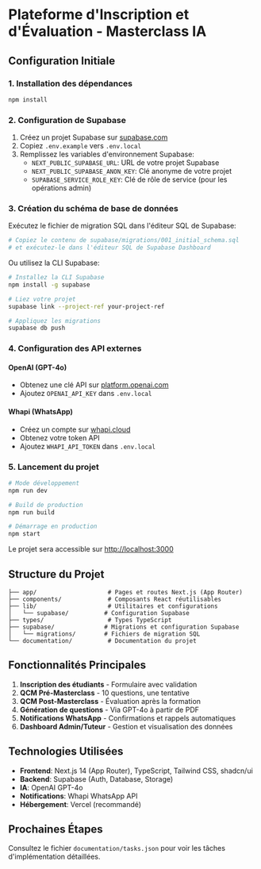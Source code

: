 # Plateforme d'Inscription et d'Évaluation - Masterclass IA

## Configuration Initiale

### 1. Installation des dépendances

```bash
npm install
```

### 2. Configuration de Supabase

1. Créez un projet Supabase sur [supabase.com](https://supabase.com)
2. Copiez `.env.example` vers `.env.local`
3. Remplissez les variables d'environnement Supabase:
   - `NEXT_PUBLIC_SUPABASE_URL`: URL de votre projet Supabase
   - `NEXT_PUBLIC_SUPABASE_ANON_KEY`: Clé anonyme de votre projet
   - `SUPABASE_SERVICE_ROLE_KEY`: Clé de rôle de service (pour les opérations admin)

### 3. Création du schéma de base de données

Exécutez le fichier de migration SQL dans l'éditeur SQL de Supabase:

```bash
# Copiez le contenu de supabase/migrations/001_initial_schema.sql
# et exécutez-le dans l'éditeur SQL de Supabase Dashboard
```

Ou utilisez la CLI Supabase:

```bash
# Installez la CLI Supabase
npm install -g supabase

# Liez votre projet
supabase link --project-ref your-project-ref

# Appliquez les migrations
supabase db push
```

### 4. Configuration des API externes

#### OpenAI (GPT-4o)
- Obtenez une clé API sur [platform.openai.com](https://platform.openai.com)
- Ajoutez `OPENAI_API_KEY` dans `.env.local`

#### Whapi (WhatsApp)
- Créez un compte sur [whapi.cloud](https://whapi.cloud)
- Obtenez votre token API
- Ajoutez `WHAPI_API_TOKEN` dans `.env.local`

### 5. Lancement du projet

```bash
# Mode développement
npm run dev

# Build de production
npm run build

# Démarrage en production
npm start
```

Le projet sera accessible sur [http://localhost:3000](http://localhost:3000)

## Structure du Projet

```
├── app/                    # Pages et routes Next.js (App Router)
├── components/             # Composants React réutilisables
├── lib/                    # Utilitaires et configurations
│   └── supabase/          # Configuration Supabase
├── types/                  # Types TypeScript
├── supabase/              # Migrations et configuration Supabase
│   └── migrations/        # Fichiers de migration SQL
└── documentation/          # Documentation du projet
```

## Fonctionnalités Principales

1. **Inscription des étudiants** - Formulaire avec validation
2. **QCM Pré-Masterclass** - 10 questions, une tentative
3. **QCM Post-Masterclass** - Évaluation après la formation
4. **Génération de questions** - Via GPT-4o à partir de PDF
5. **Notifications WhatsApp** - Confirmations et rappels automatiques
6. **Dashboard Admin/Tuteur** - Gestion et visualisation des données

## Technologies Utilisées

- **Frontend**: Next.js 14 (App Router), TypeScript, Tailwind CSS, shadcn/ui
- **Backend**: Supabase (Auth, Database, Storage)
- **IA**: OpenAI GPT-4o
- **Notifications**: Whapi WhatsApp API
- **Hébergement**: Vercel (recommandé)

## Prochaines Étapes

Consultez le fichier `documentation/tasks.json` pour voir les tâches d'implémentation détaillées.
